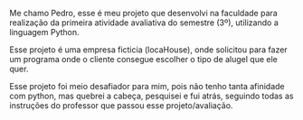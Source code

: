 Me chamo Pedro, esse é meu projeto que desenvolvi na faculdade para realização da primeira atividade avaliativa do semestre (3º), utilizando a linguagem Python. 

Esse projeto é uma empresa ficticia (locaHouse), onde solicitou para fazer um programa onde o cliente consegue escolher o tipo de alugel que ele quer. 

Esse projeto foi meio desafiador para mim, pois não tenho tanta afinidade com python, mas quebrei a cabeça, pesquisei e fui atrás, seguindo todas as instruções do professor que passou esse projeto/avaliação.
